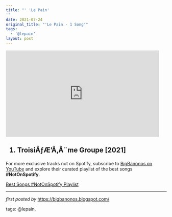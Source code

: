 ```yaml
---
title: "' 'Le Pain'
'"
date: 2021-07-24
original_title: "'Le Pain - 1 Song'"
tags:
  - '@lepain'
layout: post
---
```

<iframe frameborder="0" height="270" src="https://youtube.com/embed/RoM_XXV7Emo" width="480"></iframe><h2><ol><li>TroisiÃƒÆ’Ã‚Â¨me Groupe [2021]</li></ol></h2>

<!--Subscribe and Playlist Links-->
<div>
    <p>For more exclusive tracks not on Spotify, subscribe to <a href="https://www.youtube.com/@BigBanonos" target="_blank">BigBanonos on YouTube</a> and explore their curated playlist of the best songs <strong>#NotOnSpotify</strong>.</p>
    <p><a href="https://www.youtube.com/playlist?list=PLtuNtuTatqI0kFahUCbtbfenC_ET5O_tr" target="_blank">Best Songs #NotOnSpotify Playlist<br /></a></p></div>

<hr />

<p><em>first posted by</em> <a href="https://bigbanonos.blogspot.com/" rel="noopener" target="_new">https://bigbanonos.blogspot.com/</a></p>

<p>tags: @lepain,</p>

